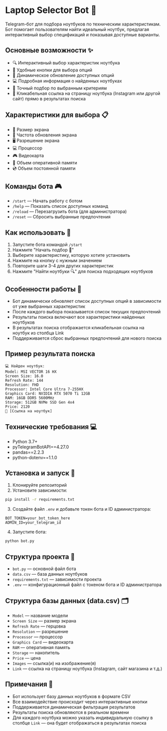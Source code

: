 # Laptop Selector Bot 🤖

Telegram-бот для подбора ноутбуков по техническим характеристикам. Бот помогает пользователям найти идеальный ноутбук, предлагая интерактивный выбор спецификаций и показывая доступные варианты.

## Основные возможности ✨

- 🔍 Интерактивный выбор характеристик ноутбука
- 📱 Удобные кнопки для выбора опций
- 🔄 Динамическое обновление доступных опций
- 💻 Подробная информация о найденных ноутбуках
- 🎯 Точный подбор по выбранным критериям
- 🔗 Кликабельная ссылка на страницу ноутбука (Instagram или другой сайт) прямо в результатах поиска

## Характеристики для выбора 📋

- 📏 Размер экрана
- 🔄 Частота обновления экрана
- 🖥️ Разрешение экрана
- 💻 Процессор
- 🎮 Видеокарта
- 💾 Объем оперативной памяти
- 💿 Объем постоянной памяти

## Команды бота 🎮

- `/start` — Начать работу с ботом
- `/help` — Показать список доступных команд
- `/reload` — Перезагрузить бота (для администратора)
- `/reset` — Сбросить выбранные предпочтения

## Как использовать 📝

1. Запустите бота командой `/start`
2. Нажмите "Начать подбор 🚀"
3. Выберите характеристику, которую хотите установить
4. Нажмите на кнопку с нужным значением
5. Повторите шаги 3-4 для других характеристик
6. Нажмите "Найти ноутбуки 🔍" для поиска подходящих ноутбуков

## Особенности работы 🔧

- Бот динамически обновляет список доступных опций в зависимости от уже выбранных характеристик
- После каждого выбора показывается список текущих предпочтений
- Результаты поиска включают все характеристики найденных ноутбуков
- В результатах поиска отображается кликабельная ссылка на ноутбук из столбца Link
- Поддерживается сброс выбранных предпочтений для нового поиска

## Пример результата поиска

```
💻 Найден ноутбук:
Model: MSI VECTOR 16 HX
Screen Size: 16.0
Refresh Rate: 144
Resolution: FHD
Processor: Intel Core Ultra 7-255HX
Graphics Card: NVIDIA RTX 5070 Ti 12GB
RAM: 16GB DDR5 5600MHz
Storage: 512GB NVMe SSD Gen 4x4
Price: 2120
🔗 [Ссылка на ноутбук]
```

## Технические требования 💻

- Python 3.7+
- pyTelegramBotAPI==4.27.0
- pandas==2.2.3
- python-dotenv==1.1.0

## Установка и запуск 🚀

1. Клонируйте репозиторий
2. Установите зависимости:
```bash
pip install -r requirements.txt
```
3. Создайте файл `.env` и добавьте токен бота и ID администратора:
```
BOT_TOKEN=your_bot_token_here
ADMIN_ID=your_telegram_id
```
4. Запустите бота:
```bash
python bot.py
```

## Структура проекта 📁

- `bot.py` — основной файл бота
- `data.csv` — база данных ноутбуков
- `requirements.txt` — зависимости проекта
- `.env` — конфигурационный файл с токеном бота и ID администратора

## Структура базы данных (data.csv) 🗂️

- `Model` — название модели
- `Screen Size` — размер экрана
- `Refresh Rate` — герцовка
- `Resolution` — разрешение
- `Processor` — процессор
- `Graphics Card` — видеокарта
- `RAM` — оперативная память
- `Storage` — накопитель
- `Price` — цена
- `Images` — ссылка(и) на изображение(я)
- `Link` — ссылка на страницу ноутбука (Instagram, сайт магазина и т.д.)

## Примечания 📌

- Бот использует базу данных ноутбуков в формате CSV
- Все взаимодействие происходит через интерактивные кнопки
- Поддерживается динамическая фильтрация результатов
- Результаты поиска обновляются в реальном времени
- Для каждого ноутбука можно указать индивидуальную ссылку в столбце `Link` — она будет отображаться в результатах поиска 